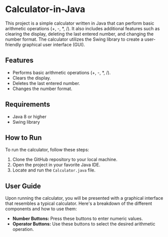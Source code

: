 <!DOCTYPE html>
<html>

<body>
  <h1>Calculator-in-Java</h1>
  <p>This project is a simple calculator written in Java that can perform basic arithmetic operations (+, -, *, /). It also includes additional features such as clearing the display, deleting the last entered number, and changing the number format. The calculator utilizes the Swing library to create a user-friendly graphical user interface (GUI).</p>
  
  <h2>Features</h2>
  <ul>
    <li>Performs basic arithmetic operations (+, -, *, /).</li>
    <li>Clears the display.</li>
    <li>Deletes the last entered number.</li>
    <li>Changes the number format.</li>
  </ul>
  
  <h2>Requirements</h2>
  <ul>
    <li>Java 8 or higher</li>
    <li>Swing library</li>
  </ul>
  
  <h2>How to Run</h2>
  <p>To run the calculator, follow these steps:</p>
  <ol>
    <li>Clone the GitHub repository to your local machine.</li>
    <li>Open the project in your favorite Java IDE.</li>
    <li>Locate and run the <code>Calculator.java</code> file.</li>
  </ol>
  
  <h2>User Guide</h2>
  <p>Upon running the calculator, you will be presented with a graphical interface that resembles a typical calculator. Here's a breakdown of the different components and how to use them:</p>
  <ul>
    <li><strong>Number Buttons:</strong> Press these buttons to enter numeric values.</li>
    <li><strong>Operator Buttons:</strong> Use these buttons to select the desired arithmetic operation.</li>
